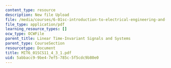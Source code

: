 ```yaml
---
content_type: resource
description: New file Upload
file: /media/courses/6-01sc-introduction-to-electrical-engineering-and-computer-science-i-spring-2011/5abbacc99be47ef5785c5f5cdc9b80e0_MIT6_01SCS11_4_3_1.pdf
file_type: application/pdf
learning_resource_types: []
ocw_type: OCWFile
parent_title: Linear Time-Invariant Signals and Systems
parent_type: CourseSection
resourcetype: Document
title: MIT6_01SCS11_4_3_1.pdf
uid: 5abbacc9-9be4-7ef5-785c-5f5cdc9b80e0
---
```

